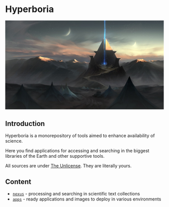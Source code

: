 # Hyperboria

![Ancient Tech](media/ancient-tech.jpg)

## Introduction

Hyperboria is a monorepository of tools aimed to enhance availability of science.

Here you find applications for accessing and searching in the biggest libraries of the Earth and other supportive tools.

All sources are under [The Unlicense](https://unlicense.org). They are literally yours.

## Content

- [`nexus`](nexus) - processing and searching in scientific text collections
- [`apps`](packages) - ready applications and images to deploy in various environments
